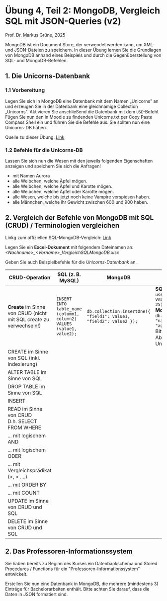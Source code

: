 # Übung 4, Teil 2: MongoDB, Vergleich SQL mit JSON-Queries (v2)

Prof. Dr. Markus Grüne, 2025  

MongoDB ist ein Document Store, der verwendet werden kann, um XML- und JSON-Dateien zu speichern. In dieser Übung lernen Sie die Grundlagen von
MongoDB anhand eines Beispiels und durch die Gegenüberstellung von SQL- und MongoDB-Befehlen.

## 1. Die Unicorns-Datenbank

### 1.1 Vorbereitung

Legen Sie sich in MongoDB eine Datenbank mit dem Namen „Unicorns" an und erzeugen Sie in der Datenbank eine gleichnamige Collection „Unicorns".
Aktivieren Sie anschließend die Datenbank mit dem `USE`-Befehl.
Fügen Sie nun den in Moodle zu findenden Unicorns.txt per Copy Paste Compass Shell ein und führen Sie die Befehle aus. Sie sollten nun eine Unicorns-DB haben.  

Quelle zu dieser Übung: [Link](https://github.com/karlseguin/the-little-mongodb-book/blob/master/en/mongodb.markdown)

### 1.2 Befehle für die Unicorns-DB  

Lassen Sie sich nun die Wesen mit den jeweils folgenden Eigenschaften
anzeigen und speichern Sie sich die Anfragen!

- mit Namen Aurora
- alle Weibchen, welche Äpfel mögen.
- alle Weibchen, welche Äpfel und Karotte mögen.
- alle Weibchen, welche Äpfel oder Karotte mögen.
- alle Wesen, welche bis jetzt noch keine Vampire verspiesen haben.
- alle Männchen, welche ihr Gewicht zwischen 600 und 900 haben.

## 2. Vergleich der Befehle von MongoDB mit SQL (CRUD) / Terminologien vergleichen

Linkg zum offiziellen SQL-MongoDB-Vergleich: [Link](https://www.mongodb.com/docs/manual/reference/sql-comparison/)

Legen Sie ein **Excel-Dokument** mit folgendem Dateinamen an:  
_\<Nachname\>\_\<Vorname\>\_VergleichSQLMongoDB.xlsx_  

Geben Sie auch Beispielbefehle für die _Unicorns-Datenbank_ an.

| **CRUD-Operation** | **SQL (z. B. MySQL)** | **MongoDB** | **Beispiele**               |
|---------------|-----------------------|---------------------|----------------------------------|
| **Create** im Sinne von CRUD   (nicht mit SQL create zu verwechseln!) | `INSERT INTO table_name (column1, column2) VALUES (value1, value2);`                 | `db.collection.insertOne({ "field1": value1, "field2": value2 });`          | **SQL**: `INSERT INTO users (name, age) VALUES ('Alice', 25);`<br>  **MongoDB**: `db.users.insertOne({ "name": "Alice", "age": 25 });` <br> Bitte mit treffenden Abfragen gegen die Unicorns ersetzen! |
| CREATE im Sinne von SQL (inkl. Indexierung) |  |   | |  
| ALTER TABLE im Sinne von SQL | | | |  
| DROP TABLE im Sinne von SQL | | | |  
| INSERT | | | |  
| READ im Sinne von CRUD <br> D.h. SELECT FROM WHERE | | | |  
|   ... mit logischem AND | | | |  
|   ... mit logischem ODER | | | |  
|   ... mit Vergleichsprädikat (\>, \< ....) | | | |  
|  ... mit ORDER BY | | | |  
|  ...  mit COUNT | | | |  
| UPDATE im Sinne von CRUD und SQL | | | |  
| DELETE im Sinne von CRUD und SQL | | | |  

## 2. Das Professoren-Informationssystem  

Sie haben bereits zu Beginn des Kurses ein Datenbankschema und Stored Procedures / Functions für ein "Professoren-Informationssystem" entwickelt.  

Erstellen Sie nun eine Datenbank in MongoDB, die mehrere (mindestens 3) Einträge für Bachelorarbeiten enthält. Bitte achten Sie darauf, dass die Daten in JSON formatiert sind.  
